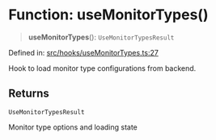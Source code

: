 # Function: useMonitorTypes()

> **useMonitorTypes**(): `UseMonitorTypesResult`

Defined in: [src/hooks/useMonitorTypes.ts:27](https://github.com/Nick2bad4u/Uptime-Watcher/blob/2a45eeb1723f8f7089001af2c92aa07d82dfe7e4/src/hooks/useMonitorTypes.ts#L27)

Hook to load monitor type configurations from backend.

## Returns

`UseMonitorTypesResult`

Monitor type options and loading state
